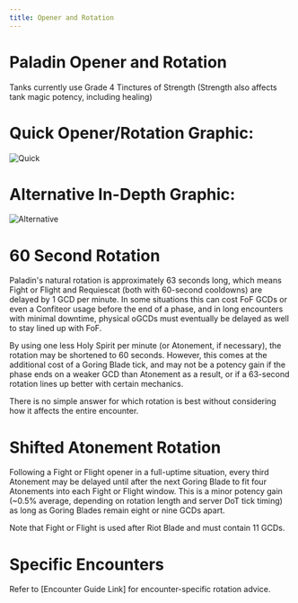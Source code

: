 ```yaml
---
title: Opener and Rotation
---
```

# Paladin Opener and Rotation

Tanks currently use Grade 4 Tinctures of Strength 
(Strength also affects tank magic potency, including healing)

# Quick Opener/Rotation Graphic:  
![Quick](https://xiv.sleepyshiba.com/pld/img/infobasic.png)

# Alternative In-Depth Graphic:
![Alternative](https://xiv.sleepyshiba.com/pld/img/infoadv.png)

# 60 Second Rotation
Paladin's natural rotation is approximately 63 seconds long, which means Fight or Flight and Requiescat (both with 60-second cooldowns) are delayed by 1 GCD per minute. In some situations this can cost FoF GCDs or even a Confiteor usage before the end of a phase, and in long encounters with minimal downtime, physical oGCDs must eventually be delayed as well to stay lined up with FoF.

By using one less Holy Spirit per minute (or Atonement, if necessary), the rotation may be shortened to 60 seconds. However, this comes at the additional cost of a Goring Blade tick, and may not be a potency gain if the phase ends on a weaker GCD than Atonement as a result, or if a 63-second rotation lines up better with certain mechanics.

There is no simple answer for which rotation is best without considering how it affects the entire encounter.

# Shifted Atonement Rotation
Following a Fight or Flight opener in a full-uptime situation, every third Atonement may be delayed until after the next Goring Blade to fit four Atonements into each Fight or Flight window. This is a minor potency gain (~0.5% average, depending on rotation length and server DoT tick timing) as long as Goring Blades remain eight or nine GCDs apart.

Note that Fight or Flight is used after Riot Blade and must contain 11 GCDs.

# Specific Encounters
Refer to [Encounter Guide Link] for encounter-specific rotation advice. 